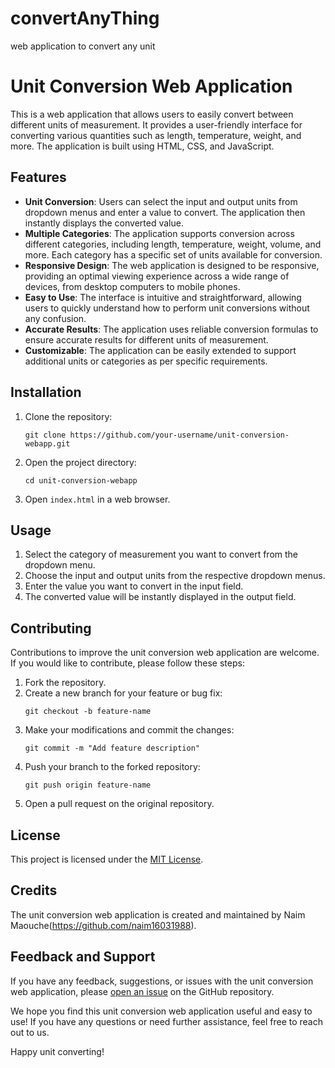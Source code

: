 # convertAnyThing
web application to convert any unit
# Unit Conversion Web Application

This is a web application that allows users to easily convert between different units of measurement. It provides a user-friendly interface for converting various quantities such as length, temperature, weight, and more. The application is built using HTML, CSS, and JavaScript.

## Features

- **Unit Conversion**: Users can select the input and output units from dropdown menus and enter a value to convert. The application then instantly displays the converted value.
- **Multiple Categories**: The application supports conversion across different categories, including length, temperature, weight, volume, and more. Each category has a specific set of units available for conversion.
- **Responsive Design**: The web application is designed to be responsive, providing an optimal viewing experience across a wide range of devices, from desktop computers to mobile phones.
- **Easy to Use**: The interface is intuitive and straightforward, allowing users to quickly understand how to perform unit conversions without any confusion.
- **Accurate Results**: The application uses reliable conversion formulas to ensure accurate results for different units of measurement.
- **Customizable**: The application can be easily extended to support additional units or categories as per specific requirements.

## Installation

1. Clone the repository:
   ```
   git clone https://github.com/your-username/unit-conversion-webapp.git
   ```

2. Open the project directory:
   ```
   cd unit-conversion-webapp
   ```

3. Open `index.html` in a web browser.

## Usage

1. Select the category of measurement you want to convert from the dropdown menu.
2. Choose the input and output units from the respective dropdown menus.
3. Enter the value you want to convert in the input field.
4. The converted value will be instantly displayed in the output field.

## Contributing

Contributions to improve the unit conversion web application are welcome. If you would like to contribute, please follow these steps:

1. Fork the repository.
2. Create a new branch for your feature or bug fix:
   ```
   git checkout -b feature-name
   ```
3. Make your modifications and commit the changes:
   ```
   git commit -m "Add feature description" 
   ```
4. Push your branch to the forked repository:
   ```
   git push origin feature-name
   ```
5. Open a pull request on the original repository.

## License

This project is licensed under the [MIT License](LICENSE).

## Credits

The unit conversion web application is created and maintained by Naim Maouche(https://github.com/naim16031988).

## Feedback and Support

If you have any feedback, suggestions, or issues with the unit conversion web application, please [open an issue](https://github.com/your-username/unit-conversion-webapp/issues) on the GitHub repository.

We hope you find this unit conversion web application useful and easy to use! If you have any questions or need further assistance, feel free to reach out to us.

Happy unit converting!
